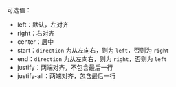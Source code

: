 可选值：
- left：默认，左对齐
- right：右对齐
- center：居中
- start：`direction` 为从左向右，则为 `left`，否则为 `right`
- end：`direction` 为从左向右，则为 `right`，否则为 `left`
- justify：两端对齐，不包含最后一行
- justify-all：两端对齐，包含最后一行